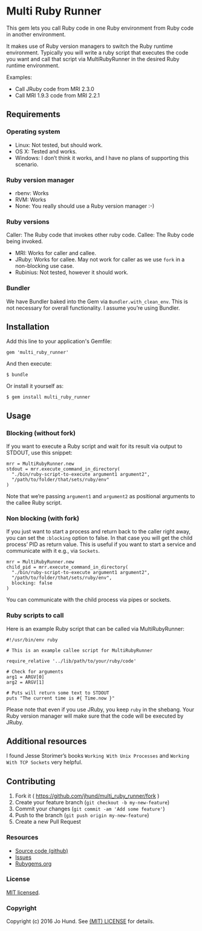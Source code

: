 # Multi Ruby Runner

This gem lets you call Ruby code in one Ruby environment from Ruby code in another environment.

It makes use of Ruby version managers to switch the Ruby runtime environment. Typically you will write a ruby script that executes the code you want and call that script via MultiRubyRunner in the desired Ruby runtime environment.

Examples:

* Call JRuby code from MRI 2.3.0
* Call MRI 1.9.3 code from MRI 2.2.1

## Requirements

### Operating system

* Linux: Not tested, but should work.
* OS X: Tested and works.
* Windows: I don’t think it works, and I have no plans of supporting this scenario.

### Ruby version manager

* rbenv: Works
* RVM: Works
* None: You really should use a Ruby version manager :-)

### Ruby versions

Caller: The Ruby code that invokes other ruby code.
Callee: The Ruby code being invoked.

* MRI: Works for caller and callee.
* JRuby: Works for callee. May not work for caller as we use `fork` in a non-blocking use case.
* Rubinius: Not tested, however it should work.

### Bundler

We have Bundler baked into the Gem via `Bundler.with_clean_env`. This is not necessary for overall functionality. I assume you’re using Bundler.

## Installation

Add this line to your application's Gemfile:

    gem 'multi_ruby_runner'

And then execute:

    $ bundle

Or install it yourself as:

    $ gem install multi_ruby_runner

## Usage

### Blocking (without fork)

If you want to execute a Ruby script and wait for its result via output to STDOUT, use this snippet:

    mrr = MultiRubyRunner.new
    stdout = mrr.execute_command_in_directory(
      "./bin/ruby-script-to-execute argument1 argument2",
      "/path/to/folder/that/sets/ruby/env"
    )

Note that we’re passing `argument1` and `argument2` as positional arguments to the callee Ruby script.

### Non blocking (with fork)

If you just want to start a process and return back to the caller right away, you can set the `:blocking` option to false. In that case you will get the child process’ PID as return value. This is useful if you want to start a service and communicate with it e.g., via `Sockets`.

    mrr = MultiRubyRunner.new
    child_pid = mrr.execute_command_in_directory(
      "./bin/ruby-script-to-execute argument1 argument2",
      "/path/to/folder/that/sets/ruby/env",
      blocking: false
    )

You can communicate with the child process via pipes or sockets.

### Ruby scripts to call

Here is an example Ruby script that can be called via MultiRubyRunner:

    #!/usr/bin/env ruby
    
    # This is an example callee script for MultiRubyRunner
    
    require_relative '../lib/path/to/your/ruby/code'
    
    # Check for arguments
    arg1 = ARGV[0]
    arg2 = ARGV[1]
    
    # Puts will return some text to STDOUT
    puts "The current time is #{ Time.now }"

Please note that even if you use JRuby, you keep `ruby` in the shebang. Your Ruby version manager will make sure that the code will be executed by JRuby.

## Additional resources

I found Jesse Storimer’s books `Working With Unix Processes` and `Working With TCP Sockets` very helpful.

## Contributing

1. Fork it ( https://github.com/jhund/multi_ruby_runner/fork )
2. Create your feature branch (`git checkout -b my-new-feature`)
3. Commit your changes (`git commit -am 'Add some feature'`)
4. Push to the branch (`git push origin my-new-feature`)
5. Create a new Pull Request

### Resources

* [Source code (github)](https://github.com/jhund/multi_ruby_runner)
* [Issues](https://github.com/jhund/multi_ruby_runner/issues)
* [Rubygems.org](http://rubygems.org/gems/multi_ruby_runner)

### License

[MIT licensed](https://github.com/jhund/multi_ruby_runner/blob/master/LICENSE.txt).

### Copyright

Copyright (c) 2016 Jo Hund. See [(MIT) LICENSE](https://github.com/jhund/multi_ruby_runner/blob/master/LICENSE.txt) for details.

